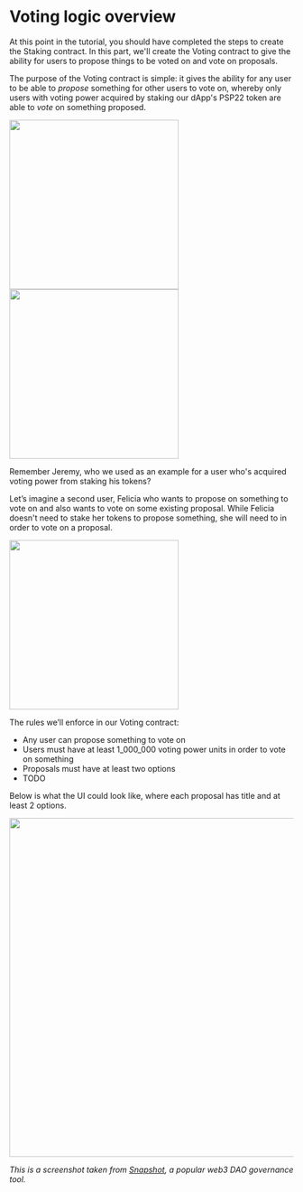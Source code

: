 # Voting logic overview

At this point in the tutorial, you should have completed the steps to create the Staking contract.
In this part, we'll create the Voting contract to give the ability for users to propose things to be voted on and vote on proposals.

The purpose of the Voting contract is simple: it gives the ability for any user to be able to *propose* something for other users to vote on, whereby only users with voting power acquired by staking our dApp's PSP22 token are able to *vote* on something proposed. 

<img src="../assets/user-diagram-1.png"  width="300">  <img src="../assets/user-diagram-3.png"  width="300">  

Remember Jeremy, who we used as an example for a user who's acquired voting power from staking his tokens? 

Let’s imagine a second user, Felicia who wants to propose on something to vote on and also wants to vote on some existing proposal. 
While Felicia doesn't need to stake her tokens to propose something, she will need to in order to vote on a proposal.

<img src="../assets/user-diagram-4.png"  width="300">  

The rules we’ll enforce in our Voting contract:

- Any user can propose something to vote on
- Users must have at least 1_000_000 voting power units in order to vote on something
- Proposals must have at least two options
- TODO

<!-- slide:break -->
<!-- tabs:start -->

Below is what the UI could look like, where each proposal has title and at least 2 options.

<img src="../assets/gitcoin-snapshot.png" width="600"> 

*This is a screenshot taken from [Snapshot](https://snapshot.org/#/), a popular web3 DAO governance tool.*

<!-- tabs:end -->